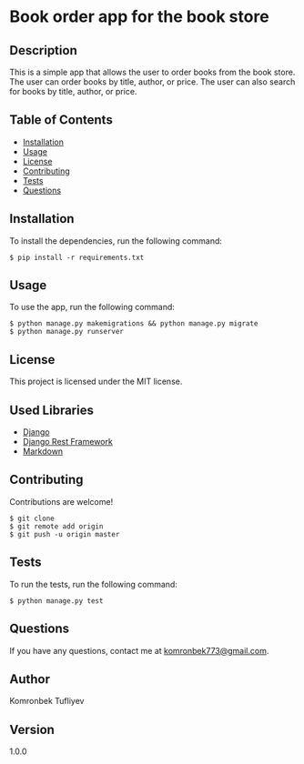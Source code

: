 # Book order app for the book store

## Description
This is a simple app that allows the user to order books from the book store. The user can order books by title, author, or price. The user can also search for books by title, author, or price.

## Table of Contents
* [Installation](#installation)
* [Usage](#usage)
* [License](#license)
* [Contributing](#contributing)
* [Tests](#tests)
* [Questions](#questions)

## Installation
To install the dependencies, run the following command:

    $ pip install -r requirements.txt

## Usage
To use the app, run the following command:

    $ python manage.py makemigrations && python manage.py migrate
    $ python manage.py runserver

## License
This project is licensed under the MIT license.

## Used Libraries
* [Django](https://www.djangoproject.com/)
* [Django Rest Framework](https://www.django-rest-framework.org/)
* [Markdown](https://pythonhosted.org/Markdown/)

## Contributing
Contributions are welcome!

    $ git clone
    $ git remote add origin
    $ git push -u origin master

## Tests
To run the tests, run the following command:

    $ python manage.py test

## Questions
If you have any questions, contact me at [komronbek773@gmail.com](mailto:komronbek773@gmail.com).

## Author
Komronbek Tufliyev

## Version
1.0.0
